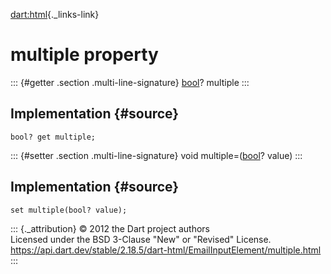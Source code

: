 [dart:html](../../dart-html/dart-html-library){._links-link}

multiple property
=================

::: {#getter .section .multi-line-signature}
[bool](../../dart-core/bool-class)? multiple
:::

Implementation {#source}
--------------

``` {.language-dart data-language="dart"}
bool? get multiple;
```

::: {#setter .section .multi-line-signature}
void multiple=([bool](../../dart-core/bool-class)? value)
:::

Implementation {#source}
--------------

``` {.language-dart data-language="dart"}
set multiple(bool? value);
```

::: {._attribution}
© 2012 the Dart project authors\
Licensed under the BSD 3-Clause \"New\" or \"Revised\" License.\
<https://api.dart.dev/stable/2.18.5/dart-html/EmailInputElement/multiple.html>
:::
